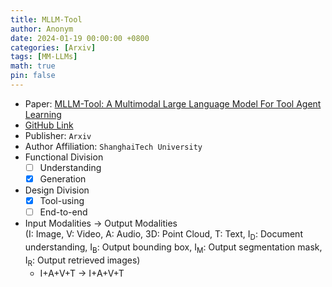 ```yaml
---
title: MLLM-Tool
author: Anonym
date: 2024-01-19 00:00:00 +0800
categories: [Arxiv]
tags: [MM-LLMs]
math: true
pin: false
---
```


- Paper: [MLLM-Tool: A Multimodal Large Language Model For Tool Agent Learning](https://arxiv.org/abs/2401.10727)
- [GitHub Link](https://github.com/MLLM-Tool/MLLM-Tool)
- Publisher: `Arxiv`
- Author Affiliation: `ShanghaiTech University`
- Functional Division
  + [ ] Understanding
  + [x] Generation
- Design Division
  + [x] Tool-using
  + [ ] End-to-end
- Input Modalities $\rightarrow$ Output Modalities <br />(I: Image, V: Video, A: Audio, 3D: Point Cloud, T: Text, I<sub>D</sub>: Document understanding, I<sub>B</sub>: Output bounding box, I<sub>M</sub>: Output segmentation mask, I<sub>R</sub>: Output retrieved images)
  + I+A+V+T $\rightarrow$ I+A+V+T
